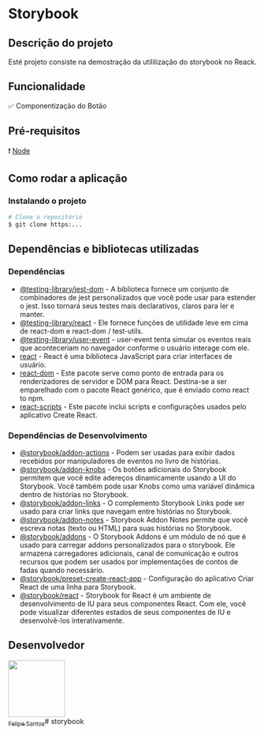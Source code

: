 # Storybook

## Descrição do projeto

Esté projeto consiste na demostração da utililização do storybook no Reack.

## Funcionalidade 

✅ Componentização do Botão

## Pré-requisitos

❗ [Node](https://nodejs.org/en/download/)

## Como rodar a aplicação

### Instalando o projeto

```bash
# Clone o repositório
$ git clone https:...
```

## Dependências e bibliotecas utilizadas

### Dependências

- [@testing-library/jest-dom](https://www.npmjs.com/package/@testing-library/jest-dom) - A biblioteca fornece um conjunto de combinadores de jest personalizados que você pode usar para estender o jest. Isso tornará seus testes mais declarativos, claros para ler e manter.
- [@testing-library/react](https://www.npmjs.com/package/@testing-library/react) - Ele fornece funções de utilidade leve em cima de react-dom e react-dom / test-utils.
- [@testing-library/user-event](https://www.npmjs.com/package/@testing-library/user-event) - user-event tenta simular os eventos reais que aconteceriam no navegador conforme o usuário interage com ele.
- [react](https://www.npmjs.com/package/react) - React é uma biblioteca JavaScript para criar interfaces de usuário.
- [react-dom](https://www.npmjs.com/package/react-dom) - Este pacote serve como ponto de entrada para os renderizadores de servidor e DOM para React. Destina-se a ser emparelhado com o pacote React genérico, que é enviado como react to npm.
- [react-scripts](https://www.npmjs.com/package/react-scripts) - Este pacote inclui scripts e configurações usados pelo aplicativo Create React.

### Dependências de Desenvolvimento

- [@storybook/addon-actions](https://www.npmjs.com/package/@storybook/addon-actions) - Podem ser usadas para exibir dados recebidos por manipuladores de eventos no livro de histórias.
- [@storybook/addon-knobs](https://www.npmjs.com/package/@storybook/addon-knobs) - Os botões adicionais do Storybook permitem que você edite adereços dinamicamente usando a UI do Storybook. Você também pode usar Knobs como uma variável dinâmica dentro de histórias no Storybook.
- [@storybook/addon-links](https://www.npmjs.com/package/@storybook/addon-links) - O complemento Storybook Links pode ser usado para criar links que navegam entre histórias no Storybook.
- [@storybook/addon-notes](https://www.npmjs.com/package/@storybook/addon-notes) - Storybook Addon Notes permite que você escreva notas (texto ou HTML) para suas histórias no Storybook.
- [@storybook/addons](https://www.npmjs.com/package/@storybook/addons) - O Storybook Addons é um módulo de nó que é usado para carregar addons personalizados para o storybook. Ele armazena carregadores adicionais, canal de comunicação e outros recursos que podem ser usados por implementações de contos de fadas quando necessário.
- [@storybook/preset-create-react-app](https://www.npmjs.com/package/@storybook/preset-create-react-app) - Configuração do aplicativo Criar React de uma linha para Storybook.
- [@storybook/react](https://www.npmjs.com/package/@storybook/react) - Storybook for React é um ambiente de desenvolvimento de IU para seus componentes React. Com ele, você pode visualizar diferentes estados de seus componentes de IU e desenvolvê-los interativamente.

## Desenvolvedor

 [<img src="https://avatars3.githubusercontent.com/u/12463786?s=460&u=b207ef729d05bef11262e4f11f26c11248284e46&v=4" width=115><br><sub>Felipe Santos</sub>](https://github.com/Felps03)# storybook
